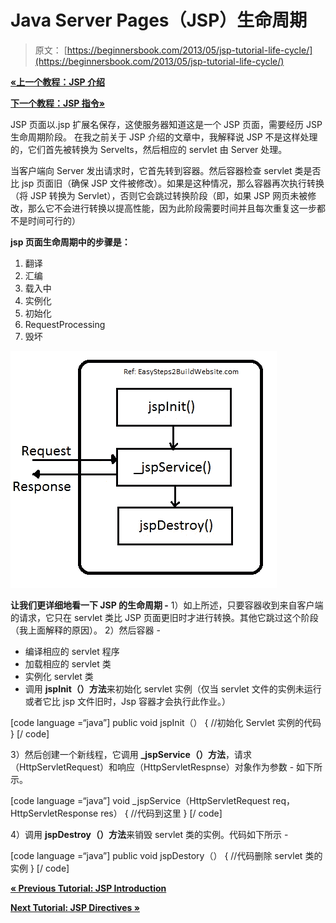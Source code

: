 # Java Server Pages（JSP）生命周期

> 原文： [https://beginnersbook.com/2013/05/jsp-tutorial-life-cycle/](https://beginnersbook.com/2013/05/jsp-tutorial-life-cycle/)

[**«上一个教程：JSP 介绍**](https://beginnersbook.com/2013/05/jsp-tutorial-introduction/)

[**下一个教程：JSP 指令»**](https://beginnersbook.com/2013/05/jsp-tutorial-directives/)

JSP 页面以.jsp 扩展名保存，这使服务器知道这是一个 JSP 页面，需要经历 JSP 生命周期阶段。
在我之前关于 JSP 介绍的文章中，我解释说 JSP 不是这样处理的，它们首先被转换为 Servelts，然后相应的 servlet 由 Server 处理。

当客户端向 Server 发出请求时，它首先转到容器。然后容器检查 servlet 类是否比 jsp 页面旧（确保 JSP 文件被修改）。如果是这种情况，那么容器再次执行转换（将 JSP 转换为 Servlet），否则它会跳过转换阶段（即，如果 JSP 网页未被修改，那么它不会进行转换以提高性能，因为此阶段需要时间并且每次重复这一步都不是时间可行的）

**jsp 页面生命周期中的步骤是：**

1.  翻译
2.  汇编
3.  载入中
4.  实例化
5.  初始化
6.  RequestProcessing
7.  毁坏

![JSP-life-cycle](img/836c79b3dfd672a382ebd75720ea4e3b.jpg)

**让我们更详细地看一下 JSP 的生命周期 -**
1）如上所述，只要容器收到来自客户端的请求，它只在 servlet 类比 JSP 页面更旧时才进行转换。其他它跳过这个阶段（我上面解释的原因）。
2）然后容器 -

*   编译相应的 servlet 程序
*   加载相应的 servlet 类
*   实例化 servlet 类
*   调用 **jspInit（）方法**来初始化 servlet 实例（仅当 servlet 文件的实例未运行或者它比 jsp 文件旧时，Jsp 容器才会执行此作业。）

[code language =“java”]
public void jspInit（）
{
//初始化 Servlet 实例的代码
} [/ code]

3）然后创建一个新线程，它调用 **_jspService（）方法**，请求（HttpServletRequest）和响应（HttpServletRespnse）对象作为参数 - 如下所示。

[code language =“java”]
void _jspService（HttpServletRequest req，HttpServletResponse res）
{
//代码到这里
} [/ code]

4）调用 **jspDestroy（）方法**来销毁 servlet 类的实例。代码如下所示 -

[code language =“java”]
public void jspDestory（）
{
//代码删除 servlet 类的实例
} [/ code]

[**« Previous Tutorial: JSP Introduction**](https://beginnersbook.com/2013/05/jsp-tutorial-introduction/)

[**Next Tutorial: JSP Directives »**](https://beginnersbook.com/2013/05/jsp-tutorial-directives/)